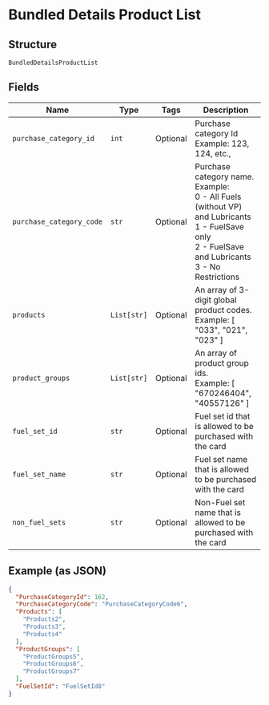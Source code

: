 
# Bundled Details Product List

## Structure

`BundledDetailsProductList`

## Fields

| Name | Type | Tags | Description |
|  --- | --- | --- | --- |
| `purchase_category_id` | `int` | Optional | Purchase category Id<br>Example: 123, 124, etc., |
| `purchase_category_code` | `str` | Optional | Purchase category name.<br>Example:<br>0 - All Fuels (without VP) and Lubricants<br>1 - FuelSave only<br>2 - FuelSave and Lubricants<br>3 - No Restrictions |
| `products` | `List[str]` | Optional | An array of 3-digit global product codes.<br>Example: [ "033", "021", "023" ] |
| `product_groups` | `List[str]` | Optional | An array of product group ids.<br>Example: [ "670246404", "40557126" ] |
| `fuel_set_id` | `str` | Optional | Fuel set id that is allowed to be purchased with the card |
| `fuel_set_name` | `str` | Optional | Fuel set name that is allowed to be purchased with the card |
| `non_fuel_sets` | `str` | Optional | Non-Fuel set name that is allowed to be purchased with the card |

## Example (as JSON)

```json
{
  "PurchaseCategoryId": 162,
  "PurchaseCategoryCode": "PurchaseCategoryCode6",
  "Products": [
    "Products2",
    "Products3",
    "Products4"
  ],
  "ProductGroups": [
    "ProductGroups5",
    "ProductGroups6",
    "ProductGroups7"
  ],
  "FuelSetId": "FuelSetId8"
}
```

